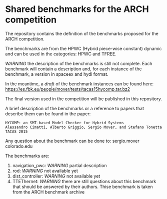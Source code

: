 # Shared benchmarks for the ARCH competition

The repository contains the definition of the benchmarks proposed for the ARCH competition.

The benchmarks are from the HPWC (Hybrid piece-wise constant) dynamic and can be used in the categories: HPWC and TFREE.



*WARNING* the description of the benchmarks is still not complete.
Each benchmark will contain a description and, for each instance of
the benchmark, a version in spaceex and hydi format.

In the meantime, a *draft* of the benchmark instances can be found here:
https://es.fbk.eu/people/mover/tests/tacas15hycomp.tar.bz2

The final version used in the competition will be published in this repository.

A brief description of the benchmarks or a reference to papers that
describe them can be found in the paper:
```
HYCOMP: an SMT-based Model Checker for Hybrid Systems
Alessandro Cimatti, Alberto Griggio, Sergio Mover, and Stefano Tonetta
TACAS 2015
```


Any question about the benchmark can be done to: sergio.mover <at> colorado.edu

The benchmarks are:
1. navigation_pwc: *WARNING* partial description
2. rod: *WARNING* not available yet
3. dist_controller: *WARNING* not available yet
4. TTEThernet: *WARNING* there are still questions about this benchmark
that should be answered by their authors.
Thise benchmark is taken from the ARCH benchmark archive
